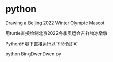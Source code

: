 # python

Drawing a Beijing 2022 Winter Olympic Mascot

用turtle直接绘制北京2022冬季奥运会吉祥物冰墩墩

Python环境下直接运行以下命令即可

python BingDwenDwen.py
